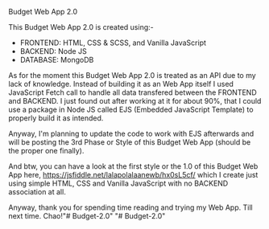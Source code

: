 Budget Web App 2.0

This Budget Web App 2.0 is created using:-
- FRONTEND: HTML, CSS & SCSS, and Vanilla JavaScript
- BACKEND: Node JS
- DATABASE: MongoDB 

As for the moment this Budget Web App 2.0 is treated as an API due to my lack of knowledge. Instead of building it as an Web App itself I used JavaScript Fetch call to handle all data transfered between the FRONTEND and BACKEND. I just found out after working at it for about 90%, that I could use a package in Node JS called EJS (Embedded JavaScript Template) to properly build it as intended.

Anyway, I'm planning to update the code to work with EJS afterwards and will be posting the 3rd Phase or Style of this Budget Web App (should be the proper one finally).

And btw, you can have a look at the first style or the 1.0 of this Budget Web App here, https://jsfiddle.net/lalapolalaanewb/hx0sL5cf/ which I create just using simple HTML, CSS and Vanilla JavaScript with no BACKEND association at all.

Anyway, thank you for spending time reading and trying my Web App. Till next time. Chao!"# Budget-2.0" 
"# Budget-2.0" 
